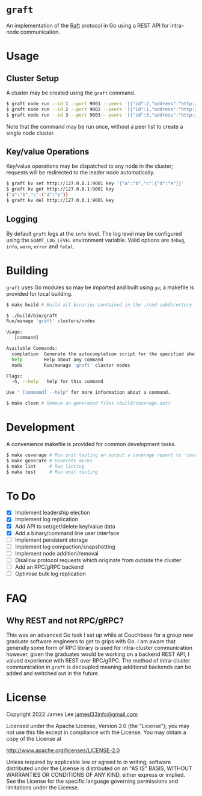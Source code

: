 `graft`
======

An implementation of the [Raft](https://raft.github.io/raft.pdf) protocol in Go using a REST API for intra-node
communication.

Usage
=====

Cluster Setup
-------------

A cluster may be created using the `graft` command.

```sh
$ graft node run --id 1 --port 9001 --peers '[{"id":2,"address":"http://127.0.0.1:9002"},{"id":3,"address":"http://127.0.0.1:9003"}]'
$ graft node run --id 2 --port 9002 --peers '[{"id":1,"address":"http://127.0.0.1:9001"},{"id":3,"address":"http://127.0.0.1:9003"}]'
$ graft node run --id 3 --port 9003 --peers '[{"id":3,"address":"http://127.0.0.1:9003"},{"id":2,"address":"http://127.0.0.1:9002"}]'
```

Note that the command may be run once, without a peer list to create a single node cluster.

Key/value Operations
--------------------

Key/value operations may be dispatched to any node in the cluster; requests will be redirected to the leader node
automatically.

```sh
$ graft kv set http://127.0.0.1:9001 key '{"a":"b","c":{"d":"e"}}'
$ graft kv get http://127.0.0.1:9001 key
{"a":"b","c":{"d":"e"}}
$ graft kv del http://127.0.0.1:9001 key
```

Logging
-------

By default `graft` logs at the `info` level. The log level may be configured using the `GOAMT_LOG_LEVEL` environment
variable. Valid options are `debug`, `info`, `warn`, `error` and `fatal`.

Building
========

`graft` uses Go modules so may be imported and built using `go`; a makefile is provided for local building.

```sh
$ make build # Build all binaries contained in the ./cmd subdirectory

$ ./build/bin/graft
Run/manage 'graft' clusters/nodes

Usage:
   [command]

Available Commands:
  completion  Generate the autocompletion script for the specified shell
  help        Help about any command
  node        Run/manage 'graft' cluster nodes

Flags:
  -h, --help   help for this command

Use " [command] --help" for more information about a command.

$ make clean # Remove an generated files (build/coverage.out)
```

Development
===========

A convenience makefile is provided for common development tasks.

```sh
$ make coverage # Run unit testing an output a coverage report to 'coverage.out'
$ make generate # Generate mocks
$ make lint     # Run linting
$ make test     # Run unit testing
```

To Do
=====

- [x] Implement leadership election
- [x] Implement log replication
- [x] Add API to set/get/delete key/value data
- [x] Add a binary/command line user interface
- [ ] Implement persistent storage
- [ ] Implement log compaction/snapshotting
- [ ] Implement node addition/removal
- [ ] Disallow protocol requests which originate from outside the cluster
- [ ] Add an RPC/gRPC backend
- [ ] Optimise bulk log replication

FAQ
===

Why REST and not RPC/gRPC?
--------------------------

This was an advanced Go task I set up while at Couchbase for a group new graduate software engineers to get to grips
with Go. I am aware that generally some form of RPC library is used for intra-cluster communication however, given the
graduates would be working on a backend REST API, I valued experience with REST over RPC/gRPC. The method of
intra-cluster communication in `graft` is decoupled meaning additional backends can be added and switched out in the
future.

License
=======

Copyright 2022 James Lee <jamesl33info@gmail.com>

Licensed under the Apache License, Version 2.0 (the "License");
you may not use this file except in compliance with the License.
You may obtain a copy of the License at

   http://www.apache.org/licenses/LICENSE-2.0

Unless required by applicable law or agreed to in writing, software
distributed under the License is distributed on an "AS IS" BASIS,
WITHOUT WARRANTIES OR CONDITIONS OF ANY KIND, either express or implied.
See the License for the specific language governing permissions and
limitations under the License.
